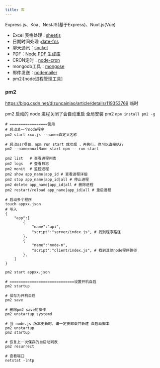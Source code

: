 ```yaml
---
title: 库
---
```


Express.js、Koa、NestJS(基于Express)、Nuxt.js(Vue)

-   Excel 表格处理 : [sheetjs](https://sheetjs.com/)
-   日期时间处理 :[date-fns](https://date-fns.org/)
-   聊天通讯：[socket](https://socket.io/)
-   PDF：[Node PDF 生成库](https://pdfkit.org/)
-   CRON定时：[node-cron](https://www.npmjs.com/package/cron)
-   mongodb工具：[mongose](http://www.mongoosejs.net/)
-   邮件发送：[nodemailer](https://nodemailer.com/about/)
-   pm2:[node进程管理工具]


### pm2
https://blog.csdn.net/dizuncainiao/article/details/119353769  临时

pm2 启动的 node 进程关闭了会自动重启
全局安装 pm2 `npm install pm2 -g`

```shell
# =================使用
# 启动某一个node程序
pm2 start xxx.js --name=自定义名称

# 启动ssr项目，npm run start 成功后 ，再执行，也可以直接执行
pm2 --name=nuxtName start npm -- run start

pm2 list   # 查看进程列表
pm2 logs   # 查看日志
pm2 monit  # 监控进程
pm2 show app_name|app_id # 查看进程详细
pm2 stop app_name|app_id|all # 停止进程
pm2 delete app_name|app_id|all # 删除进程
pm2 restart/reload app_name|app_id|all # 重启进程

# 启动多个程序
touch appxx.json
# 写入
{
    "app":[
        {
            "name":"api",
            "script":"server/index.js", # 找到程序路径
        },
        {
            "name":"node-n",
            "script":"client/index.js", # 找到其他node程序路径
        },
    ]
}

pm2 start appxx.json

# =============================设置开机自启
pm2 startup

# 保存为开机自启
pm2 save

# 删除pm2 save的操作
pm2 unstartup systemd

# 当 node.js 版本更新时，请一定要卸载并新建 自启动脚本 
pm2 unstartup
pm2 startup

# 恢复上一次保存的自启动列表
pm2 resurrect

# 查看端口
netstat -lntp

```

